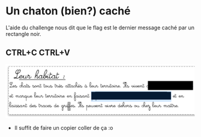 # Un chaton (bien?) caché

L'aide du challenge nous dit que le flag est le dernier message caché par un rectangle noir.

## CTRL+C CTRL+V

![img](./0.png)

- Il suffit de faire un copier coller de ça :o